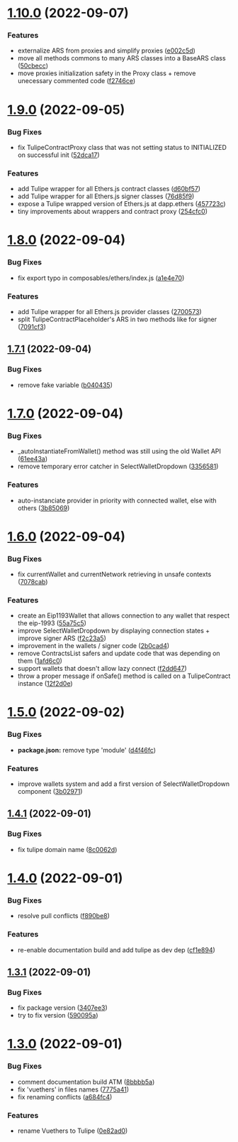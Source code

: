 # [1.10.0](https://github.com/LilaRest/tulipe/compare/v1.9.0...v1.10.0) (2022-09-07)


### Features

* externalize ARS from proxies and simplify proxies ([e002c5d](https://github.com/LilaRest/tulipe/commit/e002c5de291e5d70e6cff776ffabe5f3aac8837f))
* move all methods commons to many ARS classes into a BaseARS class ([50cbecc](https://github.com/LilaRest/tulipe/commit/50cbeccb2d00fa24040a15e4d45333cb10235d0a))
* move proxies initialization safety in the Proxy class + remove unecessary commented code ([f2746ce](https://github.com/LilaRest/tulipe/commit/f2746ceda5e7c089b7c5e2af4f1efcc9c9c3e929))

# [1.9.0](https://github.com/LilaRest/tulipe/compare/v1.8.0...v1.9.0) (2022-09-05)


### Bug Fixes

* fix TulipeContractProxy class that was not setting status to INITIALIZED on successful init ([52dca17](https://github.com/LilaRest/tulipe/commit/52dca177c2ad5e69732cdb0320acdf7ec8b50f46))


### Features

* add Tulipe wrapper for all Ethers.js contract classes ([d60bf57](https://github.com/LilaRest/tulipe/commit/d60bf573c99731e59e430f346fd67264cd45ba33))
* add Tulipe wrapper for all Ethers.js signer classes ([76d85f9](https://github.com/LilaRest/tulipe/commit/76d85f97500542de8904e4748418b917c6fbedf9))
* expose a Tulipe wrapped version of Ethers.js at dapp.ethers ([457723c](https://github.com/LilaRest/tulipe/commit/457723cc314ada330a8d7f0e88c3a5d70d35a8f2))
* tiny improvements about wrappers and contract proxy ([254cfc0](https://github.com/LilaRest/tulipe/commit/254cfc0421312e69c34560cb8b8b0fe581e190a1))

# [1.8.0](https://github.com/LilaRest/tulipe/compare/v1.7.1...v1.8.0) (2022-09-04)


### Bug Fixes

* fix export typo in composables/ethers/index.js ([a1e4e70](https://github.com/LilaRest/tulipe/commit/a1e4e70d54e47037c15e177257abcc1d51755dc4))


### Features

* add Tulipe wrapper for all Ethers.js provider classes ([2700573](https://github.com/LilaRest/tulipe/commit/2700573e7bfd4654d03161d4bd47f2928a941ba1))
* split TulipeContractPlaceholder's ARS in two methods like for signer ([7091cf3](https://github.com/LilaRest/tulipe/commit/7091cf38a8f65c3990237bc41430706f1cdf7d0a))

## [1.7.1](https://github.com/LilaRest/tulipe/compare/v1.7.0...v1.7.1) (2022-09-04)


### Bug Fixes

* remove fake variable ([b040435](https://github.com/LilaRest/tulipe/commit/b040435e8e75e70fbffbb1e09fda607a26550108))

# [1.7.0](https://github.com/LilaRest/tulipe/compare/v1.6.0...v1.7.0) (2022-09-04)


### Bug Fixes

* _autoInstantiateFromWallet() method was still using the old Wallet API ([61ee43a](https://github.com/LilaRest/tulipe/commit/61ee43a4bf4acec5830ec71c241e4ba4eb6d8d3a))
* remove temporary error catcher in SelectWalletDropdown ([3356581](https://github.com/LilaRest/tulipe/commit/33565817a557209f82c5c0817669af597ed76254))


### Features

* auto-instanciate provider in priority with connected wallet, else with others ([3b85069](https://github.com/LilaRest/tulipe/commit/3b85069135a7df553bb163015a7d98e5cd3566c2))

# [1.6.0](https://github.com/LilaRest/tulipe/compare/v1.5.0...v1.6.0) (2022-09-04)


### Bug Fixes

* fix currentWallet and currentNetwork retrieving in unsafe contexts ([7078cab](https://github.com/LilaRest/tulipe/commit/7078cab659473ffec05100027d83b41ecc2d553c))


### Features

* create an Eip1193Wallet that allows connection to any wallet that respect the eip-1993 ([55a75c5](https://github.com/LilaRest/tulipe/commit/55a75c50002356381d14dd01aa6d481c3943f722))
* improve SelectWalletDropdown by displaying connection states + improve signer ARS ([f2c23a5](https://github.com/LilaRest/tulipe/commit/f2c23a581e9a025b7ab7a74a20d117c299c01cc1))
* improvement in the wallets / signer code ([2b0cad4](https://github.com/LilaRest/tulipe/commit/2b0cad474da2180b762a39b1b0337639145a5920))
* remove ContractsList safers and update code that was depending on them ([1afd6c0](https://github.com/LilaRest/tulipe/commit/1afd6c0964273eb39146a9b8d8f46f4773f4e71b))
* support wallets that doesn't allow lazy connect ([f2dd647](https://github.com/LilaRest/tulipe/commit/f2dd6475104fa4999ffabecc15661e9f8ef263e7))
* throw a proper message if onSafe() method is called on a TulipeContract instance ([12f2d0e](https://github.com/LilaRest/tulipe/commit/12f2d0e542d37502acd25698699bd4189142277c))

# [1.5.0](https://github.com/LilaRest/tulipe/compare/v1.4.1...v1.5.0) (2022-09-02)


### Bug Fixes

* **package.json:** remove type 'module' ([d4f46fc](https://github.com/LilaRest/tulipe/commit/d4f46fc82b453d633bf5e8ee331a1bdf1e6f434b))


### Features

* improve wallets system and add a first version of SelectWalletDropdown component ([3b02971](https://github.com/LilaRest/tulipe/commit/3b02971a0aa5bbc36888445bd3ae9c0a04572ef0))

## [1.4.1](https://github.com/LilaRest/tulipe/compare/v1.4.0...v1.4.1) (2022-09-01)


### Bug Fixes

* fix tulipe domain name ([8c0062d](https://github.com/LilaRest/tulipe/commit/8c0062da3e72e353e7bd3a5dd64b2e516f8137e0))

# [1.4.0](https://github.com/LilaRest/tulipe/compare/v1.3.1...v1.4.0) (2022-09-01)


### Bug Fixes

* resolve pull conflicts ([f890be8](https://github.com/LilaRest/tulipe/commit/f890be8f1eb1c41bd556beab1c95e52d6299ab6f))


### Features

* re-enable documentation build and add tulipe as dev dep ([cf1e894](https://github.com/LilaRest/tulipe/commit/cf1e894e36b205de95c3974ba09f87ecf0a20760))

## [1.3.1](https://github.com/LilaRest/tulipe/compare/v1.3.0...v1.3.1) (2022-09-01)


### Bug Fixes

* fix package version ([3407ee3](https://github.com/LilaRest/tulipe/commit/3407ee3e5682dcb6afa04ba9503cea627fbae79e))
* try to fix version ([590095a](https://github.com/LilaRest/tulipe/commit/590095a6655ddbce4a08e45d00ad823f9edef00d))

# [1.3.0](https://github.com/LilaRest/tulipe/compare/v1.2.1...v1.3.0) (2022-09-01)


### Bug Fixes

* comment documentation build ATM ([8bbbb5a](https://github.com/LilaRest/tulipe/commit/8bbbb5a623a80f0cc794f7556a756926a49ade26))
* fix 'vuethers' in files names ([7775a41](https://github.com/LilaRest/tulipe/commit/7775a41dc90d020978e77f81ccb3545804c1c668))
* fix renaming conflicts ([a684fc4](https://github.com/LilaRest/tulipe/commit/a684fc4ae2b2b3d3380b07ed50c760a64154e9f5))


### Features

* rename Vuethers to Tulipe ([0e82ad0](https://github.com/LilaRest/tulipe/commit/0e82ad0ad711b11c50a61b73560d28bf1460d068))
